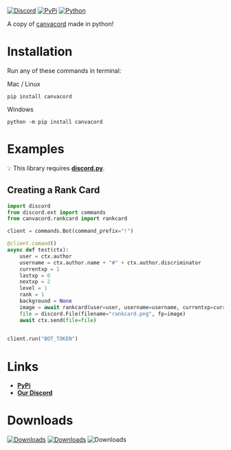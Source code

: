 [![Discord](https://discord.com/api/guilds/872291125547921459/embed.png)](https://discord.gg/mPU3HybBs9)
[![PyPi](https://img.shields.io/pypi/v/canvacord.svg)](https://pypi.org/project/canvacord)
[![Python](https://img.shields.io/pypi/pyversions/dislash.py.svg)](https://pypi.python.org/pypi/canvacord)

A copy of [canvacord](https://www.npmjs.com/package/canvacord) made in python!


# Installation

Run any of these commands in terminal:

Mac / Linux
```
pip install canvacord
```

Windows
```
python -m pip install canvacord
```

# Examples
💡 This library requires **[discord.py](https://github.com/Rapptz/discord.py)**.


## Creating a Rank Card

```python
import discord
from discord.ext import commands
from canvacord.rankcard import rankcard

client = commands.Bot(command_prefix="!")

@client.comand()
async def test(ctx):
    user = ctx.author
    username = ctx.author.name + "#" + ctx.author.discriminator
    currentxp = 1
    lastxp = 0
    nextxp = 2
    level = 1
    rank = 1
    background = None
    image = await rankcard(user=user, username=username, currentxp=currentxp, lastxp=lastxp, nextxp=nextxp, level=current_level, rank=current_rank, background=background)
    file = discord.File(filename="rankcard.png", fp=image)
    await ctx.send(file=file)
    

client.run("BOT_TOKEN")
```


# Links
- **[PyPi](https://pypi.org/project/canvacord)**
- **[Our Discord](https://discord.gg/mPU3HybBs9)**


# Downloads


[![Downloads](https://pepy.tech/badge/canvacord)](https://pepy.tech/project/canvacord)
[![Downloads](https://pepy.tech/badge/canvacord/month)](https://pepy.tech/project/canvacord)
![Downloads](https://pepy.tech/badge/canvacord/week)